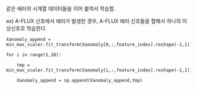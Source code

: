 같은 에러의 시계열 데이터들을 이어 붙여서 학습함.

ex) A-FLUX 신호에서 에러가 발생한 경우, A-FLUX 에러 신호들을 합해서 하나의 이상신호로 학습한다.

    Xanomaly_append = min_max_scaler.fit_transform(Xanomaly[0,:,feature_index].reshape(-1,1))
    
    for i in range(1,10):
    
        tmp = min_max_scaler.fit_transform(Xanomaly[i,:,feature_index].reshape(-1,1))
        
        Xanomaly_append = np.append(Xanomaly_append,tmp)

